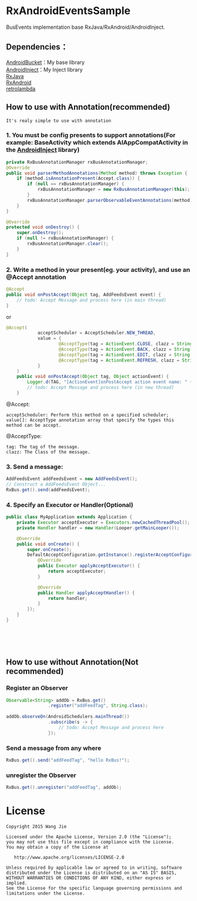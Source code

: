 # RxAndroidEventsSample
BusEvents implementation base RxJava/RxAndroid/AndroidInject.
## Dependencies：</br>
[AndroidBucket](https://github.com/wangjiegulu/AndroidBucket)：My base library</br>
[AndroidInject](https://github.com/wangjiegulu/androidInject)：My Inject library</br>
[RxJava](https://github.com/ReactiveX/RxJava)</br>
[RxAndroid](https://github.com/ReactiveX/RxAndroid)</br>
[retrolambda](https://github.com/evant/gradle-retrolambda)</br>

## How to use with Annotation(recommended)
`It's realy simple to use with annotation`
### 1. You must be config presents to support annotations(For example: BaseActivity which extends AIAppCompatActivity in the [AndroidInject](https://github.com/wangjiegulu/androidInject) library)
```java
private RxBusAnnotationManager rxBusAnnotationManager;
@Override
public void parserMethodAnnotations(Method method) throws Exception {
    if (method.isAnnotationPresent(Accept.class)) {
        if (null == rxBusAnnotationManager) {
            rxBusAnnotationManager = new RxBusAnnotationManager(this);
        }
        rxBusAnnotationManager.parserObservableEventAnnotations(method);
    }
}

@Override
protected void onDestroy() {
    super.onDestroy();
    if (null != rxBusAnnotationManager) {
        rxBusAnnotationManager.clear();
    }
}
```
### 2. Write a method in your present(eg. your activity), and use an @Accept annotation
```java
@Accept
public void onPostAccept(Object tag, AddFeedsEvent event) {
    // todo: Accept Message and process here (in main thread)
}
```
or
```java
@Accept(
            acceptScheduler = AcceptScheduler.NEW_THREAD,
            value = {
                    @AcceptType(tag = ActionEvent.CLOSE, clazz = String.class),
                    @AcceptType(tag = ActionEvent.BACK, clazz = String.class),
                    @AcceptType(tag = ActionEvent.EDIT, clazz = String.class),
                    @AcceptType(tag = ActionEvent.REFRESH, clazz = String.class)
            }
    )
    public void onPostAccept(Object tag, Object actionEvent) {
        Logger.d(TAG, "[ActionEvent]onPostAccept action event name: " + actionEvent);
        // todo: Accept Message and process here (in new thread)
    }
```

@Accept:
```
acceptScheduler: Perform this method on a specified scheduler;
value[]: AcceptType annotation array that specify the types this method can be accept. 
```
@AcceptType:
```
tag: The tag of the message.
clazz: The Class of the message.
```

### 3. Send a message:
```java
AddFeedsEvent addFeedsEvent = new AddFeedsEvent();
// Construct a AddFeedsEvent Object...
RxBus.get().send(addFeedsEvent);
```

### 4. Specify an Executor or Handler(Optional)
```java
public class MyApplication extends Application {
    private Executor acceptExecutor = Executors.newCachedThreadPool();
    private Handler handler = new Handler(Looper.getMainLooper());

    @Override
    public void onCreate() {
        super.onCreate();
        DefaultAcceptConfiguration.getInstance().registerAcceptConfiguration(new DefaultAcceptConfiguration.OnDefaultAcceptConfiguration() {
            @Override
            public Executor applyAcceptExecutor() {
                return acceptExecutor;
            }

            @Override
            public Handler applyAcceptHandler() {
                return handler;
            }
        });
    }
}
```

</br></br></br>

## How to use without Annotation(Not recommended)
### Register an Observer
```java
Observable<String> addOb = RxBus.get()
                .register("addFeedTag", String.class);
                
addOb.observeOn(AndroidSchedulers.mainThread())
                .subscribe(s -> {
                    // todo: Accept Message and process here
                });
```
### Send a message from any where
```java
RxBus.get().send("addFeedTag", "hello RxBus!");
```
### unregister the Observer
```java
RxBus.get().unregister("addFeedTag", addOb);
```

License
=======

    Copyright 2015 Wang Jie

    Licensed under the Apache License, Version 2.0 (the "License");
    you may not use this file except in compliance with the License.
    You may obtain a copy of the License at

       http://www.apache.org/licenses/LICENSE-2.0

    Unless required by applicable law or agreed to in writing, software
    distributed under the License is distributed on an "AS IS" BASIS,
    WITHOUT WARRANTIES OR CONDITIONS OF ANY KIND, either express or implied.
    See the License for the specific language governing permissions and
    limitations under the License.
